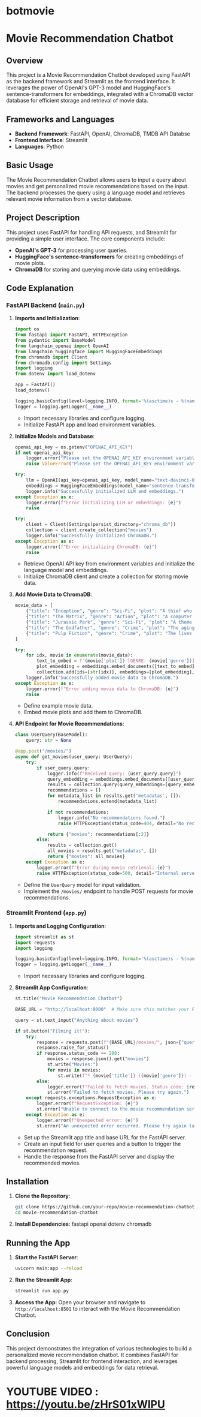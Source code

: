 # botmovie

# Movie Recommendation Chatbot

## Overview
This project is a Movie Recommendation Chatbot developed using FastAPI as the backend framework and Streamlit as the frontend interface. It leverages the power of OpenAI's GPT-3 model and HuggingFace's sentence-transformers for embeddings, integrated with a ChromaDB vector database for efficient storage and retrieval of movie data.


## Frameworks and Languages
- **Backend Framework**: FastAPI, OpenAI, ChromaDB, TMDB API Databse
- **Frontend Interface**: Streamlit
- **Languages**: Python

## Basic Usage
The Movie Recommendation Chatbot allows users to input a query about movies and get personalized movie recommendations based on the input. The backend processes the query using a language model and retrieves relevant movie information from a vector database.

## Project Description
This project uses FastAPI for handling API requests, and Streamlit for providing a simple user interface. The core components include:
- **OpenAI's GPT-3** for processing user queries.
- **HuggingFace's sentence-transformers** for creating embeddings of movie plots.
- **ChromaDB** for storing and querying movie data using embeddings.

## Code Explanation

### FastAPI Backend (`main.py`)
1. **Imports and Initialization**:
    ```python
    import os
    from fastapi import FastAPI, HTTPException
    from pydantic import BaseModel
    from langchain_openai import OpenAI
    from langchain_huggingface import HuggingFaceEmbeddings
    from chromadb import Client
    from chromadb.config import Settings
    import logging
    from dotenv import load_dotenv

    app = FastAPI()
    load_dotenv()

    logging.basicConfig(level=logging.INFO, format='%(asctime)s - %(name)s - %(levelname)s - %(message)s')
    logger = logging.getLogger(__name__)
    ```

    - Import necessary libraries and configure logging.
    - Initialize FastAPI app and load environment variables.

2. **Initialize Models and Database**:
    ```python
    openai_api_key = os.getenv("OPENAI_API_KEY")
    if not openai_api_key:
        logger.error("Please set the OPENAI_API_KEY environment variable.")
        raise ValueError("Please set the OPENAI_API_KEY environment variable.")

    try:
        llm = OpenAI(api_key=openai_api_key, model_name="text-davinci-003")
        embeddings = HuggingFaceEmbeddings(model_name="sentence-transformers/all-MiniLM-L6-v2")
        logger.info("Successfully initialized LLM and embeddings.")
    except Exception as e:
        logger.error(f"Error initializing LLM or embeddings: {e}")
        raise

    try:
        client = Client(Settings(persist_directory="chroma_db"))
        collection = client.create_collection("movies")
        logger.info("Successfully initialized ChromaDB.")
    except Exception as e:
        logger.error(f"Error initializing ChromaDB: {e}")
        raise
    ```

    - Retrieve OpenAI API key from environment variables and initialize the language model and embeddings.
    - Initialize ChromaDB client and create a collection for storing movie data.

3. **Add Movie Data to ChromaDB**:
    ```python
    movie_data = [
        {"title": "Inception", "genre": "Sci-Fi", "plot": "A thief who steals corporate secrets through the use of dream-sharing technology."},
        {"title": "The Matrix", "genre": "Action", "plot": "A computer hacker learns about the true nature of reality and his role in the war against its controllers."},
        {"title": "Jurassic Park", "genre": "Sci-Fi", "plot": "A theme park suffers a major power breakdown that allows its cloned dinosaur exhibits to run amok."},
        {"title": "The Godfather", "genre": "Crime", "plot": "The aging patriarch of an organized crime dynasty transfers control of his clandestine empire to his reluctant son."},
        {"title": "Pulp Fiction", "genre": "Crime", "plot": "The lives of two mob hitmen, a boxer, a gangster and his wife, and a pair of diner bandits intertwine in four tales of violence and redemption."},
    ]

    try:
        for idx, movie in enumerate(movie_data):
            text_to_embed = f"{movie['plot']} [GENRE: {movie['genre']}]"
            plot_embedding = embeddings.embed_documents([text_to_embed])[0]
            collection.add(ids=[str(idx)], embeddings=[plot_embedding], metadatas=[movie], documents=[text_to_embed])
        logger.info("Successfully added movie data to ChromaDB.")
    except Exception as e:
        logger.error(f"Error adding movie data to ChromaDB: {e}")
        raise
    ```

    - Define example movie data.
    - Embed movie plots and add them to ChromaDB.

4. **API Endpoint for Movie Recommendations**:
    ```python
    class UserQuery(BaseModel):
        query: str = None

    @app.post("/movies/")
    async def get_movies(user_query: UserQuery):
        try:
            if user_query.query:
                logger.info(f"Received query: {user_query.query}")
                query_embedding = embeddings.embed_documents([user_query.query])[0]
                results = collection.query(query_embeddings=[query_embedding], n_results=3)
                recommendations = []
                for metadata_list in results.get('metadatas', []):
                    recommendations.extend(metadata_list)

                if not recommendations:
                    logger.info("No recommendations found.")
                    raise HTTPException(status_code=404, detail="No recommendations found")

                return {"movies": recommendations[:2]}
            else:
                results = collection.get()
                all_movies = results.get("metadatas", [])
                return {"movies": all_movies}
        except Exception as e:
            logger.error(f"Error during movie retrieval: {e}")
            raise HTTPException(status_code=500, detail="Internal server error")
    ```

    - Define the `UserQuery` model for input validation.
    - Implement the `/movies/` endpoint to handle POST requests for movie recommendations.

### Streamlit Frontend (`app.py`)
1. **Imports and Logging Configuration**:
    ```python
    import streamlit as st
    import requests
    import logging

    logging.basicConfig(level=logging.INFO, format='%(asctime)s - %(name)s - %(levelname)s - %(message)s')
    logger = logging.getLogger(__name__)
    ```

    - Import necessary libraries and configure logging.

2. **Streamlit App Configuration**:
    ```python
    st.title("Movie Recommendation Chatbot")

    BASE_URL = "http://localhost:8000"  # Make sure this matches your FastAPI server port

    query = st.text_input("Anything about movies")

    if st.button("Filming it!"):
        try:
            response = requests.post(f"{BASE_URL}/movies/", json={"query": query})
            response.raise_for_status()
            if response.status_code == 200:
                movies = response.json().get("movies")
                st.write("Movies:")
                for movie in movies:
                    st.write(f"* {movie['title']} ({movie['genre']}) - {movie['plot']}")
            else:
                logger.error(f"Failed to fetch movies. Status code: {response.status_code}, Response: {response.text}")
                st.error("Failed to fetch movies. Please try again.")
        except requests.exceptions.RequestException as e:
            logger.error(f"RequestException: {e}")
            st.error("Unable to connect to the movie recommendation service. Please try again later.")
        except Exception as e:
            logger.error(f"Unexpected error: {e}")
            st.error("An unexpected error occurred. Please try again later.")
    ```

    - Set up the Streamlit app title and base URL for the FastAPI server.
    - Create an input field for user queries and a button to trigger the recommendation request.
    - Handle the response from the FastAPI server and display the recommended movies.

## Installation
1. **Clone the Repository**:
    ```bash
    git clone https://github.com/your-repo/movie-recommendation-chatbot.git
    cd movie-recommendation-chatbot
    ```

2. **Install Dependencies**:
    fastapi
    openai
    dotenv
    chromadb

## Running the App
1. **Start the FastAPI Server**:
    ```bash
    uvicorn main:app --reload
    ```

2. **Run the Streamlit App**:
    ```bash
    streamlit run app.py
    ```

3. **Access the App**:
    Open your browser and navigate to `http://localhost:8501` to interact with the Movie Recommendation Chatbot.

## Conclusion
This project demonstrates the integration of various technologies to build a personalized movie recommendation chatbot. It combines FastAPI for backend processing, Streamlit for frontend interaction, and leverages powerful language models and embeddings for data retrieval.

# YOUTUBE VIDEO : https://youtu.be/zHrS01xWlPU
